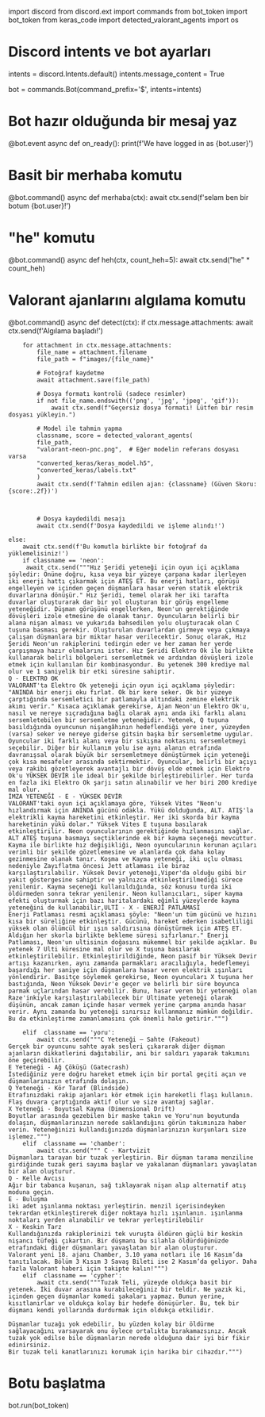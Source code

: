 

import discord
from discord.ext import commands
from bot_token import bot_token
from keras_code import detected_valorant_agents
import os

# Discord intents ve bot ayarları
intents = discord.Intents.default()
intents.message_content = True

bot = commands.Bot(command_prefix='$', intents=intents)

# Bot hazır olduğunda bir mesaj yaz
@bot.event
async def on_ready():
    print(f'We have logged in as {bot.user}')

# Basit bir merhaba komutu
@bot.command()
async def merhaba(ctx):
    await ctx.send(f'selam ben bir botum {bot.user}!')

# "he" komutu
@bot.command()
async def heh(ctx, count_heh=5):
    await ctx.send("he" * count_heh)

# Valorant ajanlarını algılama komutu
@bot.command()
async def detect(ctx):
    if ctx.message.attachments:
        await ctx.send(f'Algılama başladı!')

        for attachment in ctx.message.attachments:
            file_name = attachment.filename
            file_path = f"images/{file_name}"

            # Fotoğraf kaydetme
            await attachment.save(file_path)

            # Dosya formatı kontrolü (sadece resimler)
            if not file_name.endswith(('png', 'jpg', 'jpeg', 'gif')):
                await ctx.send(f"Geçersiz dosya formatı! Lütfen bir resim dosyası yükleyin.")

            # Model ile tahmin yapma
            classname, score = detected_valorant_agents(
            file_path, 
            "valorant-neon-pnc.png",  # Eğer modelin referans dosyası varsa
            "converted_keras/keras_model.h5", 
            "converted_keras/labels.txt"
            )
            await ctx.send(f'Tahmin edilen ajan: {classname} (Güven Skoru: {score:.2f})')
            
            

            # Dosya kaydedildi mesajı
            await ctx.send(f'Dosya kaydedildi ve işleme alındı!')

    else:
        await ctx.send(f'Bu komutla birlikte bir fotoğraf da yüklemelisiniz!')
        if classname == 'neon':
         await ctx.send("""Hız Şeridi yeteneği için oyun içi açıklama şöyledir: Önüne doğru, kısa veya bir yüzeye çarpana kadar ilerleyen iki enerji hattı çıkarmak için ATEŞ ET. Bu enerji hatları, görüşü engelleyen ve içinden geçen düşmanlara hasar veren statik elektrik duvarlarına dönüşür." Hız Şeridi, temel olarak her iki tarafta duvarlar oluşturarak dar bir yol oluşturan bir görüş engelleme yeteneğidir. Düşman görüşünü engellerken, Neon'un gerektiğinde dövüşleri izole etmesine de olanak tanır. Oyuncuların belirli bir alana nişan alması ve yukarıda bahsedilen yolu oluşturacak olan C tuşuna basması gerekir. Oluşturulan duvarlardan girmeye veya çıkmaya çalışan düşmanlara bir miktar hasar verilecektir. Sonuç olarak, Hız Şeridi Neon'un rakiplerini tedirgin eder ve her zaman her yerde çarpışmaya hazır olmalarını ister. Hız Şeridi Elektro Ok ile birlikte kullanarak belirli bölgeleri sersemletmek ve ardından dövüşleri izole etmek için kullanılan bir kombinasyondur. Bu yetenek 300 krediye mal olur ve 1 saniyelik bir etki süresine sahiptir.
    Q - ELEKTRO OK
    VALORANT'ta Elektro Ok yeteneği için oyun içi açıklama şöyledir: "ANINDA bir enerji oku fırlat. Ok bir kere seker. Ok bir yüzeye çarptığında sersemletici bir patlamayla altındaki zemine elektrik akımı verir." Kısaca açıklamak gerekirse, Ajan Neon'un Elektro Ok'u, nasıl ve nereye sıçradığına bağlı olarak aynı anda iki farklı alanı sersemletebilen bir sersemletme yeteneğidir. Yetenek, Q tuşuna basıldığında oyuncunun nişangâhının hedeflendiği yere iner, yüzeyden (varsa) seker ve nereye giderse gitsin başka bir sersemletme uygular. Oyuncular iki farklı alanı veya bir sıkışma noktasını sersemletmeyi seçebilir. Diğer bir kullanım yolu ise aynı alanın etrafında davranışsal olarak büyük bir sersemletmeye dönüştürmek için yeteneği çok kısa mesafeler arasında sektirmektir. Oyuncular, belirli bir açıyı veya rakibi gözetleyerek avantajlı bir dövüş elde etmek için Elektro Ok'u YÜKSEK DEVİR ile ideal bir şekilde birleştirebilirler. Her turda en fazla iki Elektro Ok şarjı satın alınabilir ve her biri 200 krediye mal olur.
    İMZA YETENEĞİ - E - YÜKSEK DEVİR
    VALORANT'taki oyun içi açıklamaya göre, Yüksek Vites "Neon'u hızlandırmak için ANINDA gücünü odakla. Yükü dolduğunda, ALT. ATIŞ'la elektrikli kayma hareketini etkinleştir. Her iki skorda bir kayma hareketinin yükü dolar." Yüksek Vites E tuşuna basılarak etkinleştirilir. Neon oyuncularının gerektiğinde hızlanmasını sağlar. ALT ATEŞ tuşuna basmayı seçtiklerinde ek bir kayma seçeneği mevcuttur. Kayma ile birlikte hız değişikliği, Neon oyuncularının korunan açıları verimli bir şekilde gözetlemesine ve alanlarda çok daha kolay gezinmesine olanak tanır. Koşma ve Kayma yeteneği, iki uçlu olması nedeniyle Zayıflatma öncesi Jett atlaması ile biraz karşılaştırılabilir. Yüksek Devir yeteneği,Viper'da olduğu gibi bir yakıt göstergesine sahiptir ve yalnızca etkinleştirilmediği sürece yenilenir. Kayma seçeneği kullanıldığında, söz konusu turda iki öldürmeden sonra tekrar yenilenir. Neon kullanıcıları, süper kayma efekti oluşturmak için bazı haritalardaki eğimli yüzeylerde kayma yeteneğini de kullanabilir,ULTİ - X - ENERJİ PATLAMASI
    Enerji Patlaması resmi açıklaması şöyle: "Neon'un tüm gücünü ve hızını kısa bir süreliğine etkinleştir. Gücünü, hareket ederken isabetliliği yüksek olan ölümcül bir ışın saldırısına dönüştürmek için ATEŞ ET. Aldığın her skorla birlikte bekleme süresi sıfırlanır." Enerji Patlaması, Neon'un ultisinin doğasını mükemmel bir şekilde açıklar. Bu yetenek 7 Ulti küresine mal olur ve X tuşuna basılarak etkinleştirilebilir. Etkinleştirildiğinde, Neon pasif bir Yüksek Devir artışı kazanırken, aynı zamanda parmakları aracılığıyla, hedeflemeyi başardığı her saniye için düşmanlara hasar veren elektrik ışınları yönlendirir. Basitçe söylemek gerekirse, Neon oyuncuları X tuşuna her bastığında, Neon Yüksek Devir'e geçer ve belirli bir süre boyunca parmak uçlarından hasar verebilir. Bunu, hasar veren bir yeteneği olan Raze'inkiyle karşılaştırılabilecek bir Ultimate yeteneği olarak düşünün, ancak zaman içinde hasar vermek yerine çarpma anında hasar verir. Aynı zamanda bu yeteneği sınırsız kullanmanız mümkün değildir. Bu da etkinleştirme zamanlamasını çok önemli hale getirir.""")

        elif  classname == 'yoru':
            await ctx.send("""C Yeteneği – Sahte (Fakeout) 
    Gerçek bir oyuncunu sahte ayak sesleri çıkararak diğer düşman ajanların dikkatlerini dağıtabilir, ani bir saldırı yaparak takımını öne geçirebilir.
    E Yeteneği - Ağ Çöküşü (Gatecrash)
    İstediğiniz yere doğru hareket etmek için bir portal geçiti açın ve düşmanlarınızın etrafında dolaşın.
    Q Yeteneği - Kör Taraf (Blindside)
    Etrafınızdaki rakip ajanları kör etmek için hareketli flaşı kullanın. Flaş duvara çarptığında aktif olur ve size avantaj sağlar.
    X Yeteneği - Boyutsal Kayma (Dimensional Drift)
    Boyutlar arasında gezebilen bir maske takın ve Yoru'nun boyutunda dolaşın, düşmanlarınızın nerede saklandığını görün takımınıza haber verin. Yeteneğinizi kullandığınızda düşmanlarınızın kurşunları size işlemez.""")
        elif  classname == 'chamber':
            await ctx.send(""" C - Kartvizit
    Düşmanları tarayan bir tuzak yerleştirin. Bir düşman tarama menziline girdiğinde tuzak geri sayıma başlar ve yakalanan düşmanları yavaşlatan bir alan oluşturur.
    Q - Kelle Avcısı
    Ağır bir tabanca kuşanın, sağ tıklayarak nişan alıp alternatif atış moduna geçin.
    E - Buluşma
    iki adet ışınlanma noktası yerleştirin. menzil içerisindeyken tekrardan etkinleştirerek diğer noktaya hızlı ışınlanın. ışınlanma noktaları yerden alınabilir ve tekrar yerleştirilebilir
    X - Keskin Tarz
    Kullandığınızda rakiplerinizi tek vuruşta öldüren güçlü bir keskin nişancı tüfeği çıkartın. Bir düşmanı bu silahla öldürdüğünüzde etrafındaki diğer düşmanları yavaşlatan bir alan oluşturur.
    Valorant yeni 18. ajanı Chamber, 3.10 yama notları ile 16 Kasım’da tanıtılacak. Bölüm 3 Kısım 3 Savaş Bileti ise 2 Kasım’da geliyor. Daha fazla Valorant haberi için takipte kalın!""")
        elif  classname == 'cypher':
            await ctx.send("""Tuzak Teli, yüzeyde oldukça basit bir yetenek. İki duvar arasına kurabileceğiniz bir teldir. Ne yazık ki, içinden geçen düşmanlar komedi şakaları yapmaz. Bunun yerine, kısıtlanırlar ve oldukça kolay bir hedefe dönüşürler. Bu, tek bir düşmanı kendi yollarında durdurmak için oldukça etkilidir.

    Düşmanlar tuzağı yok edebilir, bu yüzden kolay bir öldürme sağlayacağını varsayarak onu öylece ortalıkta bırakamazsınız. Ancak tuzak yok edilse bile düşmanların nerede olduğuna dair iyi bir fikir edinirsiniz.
    Bir tuzak teli kanatlarınızı korumak için harika bir cihazdır.""")
# Botu başlatma
bot.run(bot_token)

